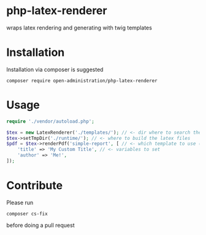 # php-latex-renderer
wraps latex rendering and generating with twig templates 
# Installation
Installation via composer is suggested  
```
composer require open-administration/php-latex-renderer
```
# Usage

```php
require './vendor/autoload.php';

$tex = new LatexRenderer('./templates/'); // <- dir where to search the templates
$tex->setTmpDir('./runtime/'); // <- where to build the latex files
$pdf = $tex->renderPdf('simple-report', [ // <- which template to use (file ending .tex.twig)
    'title' => 'My Custom Title', // <- variables to set 
    'author' => 'Me!',
]); 
```

# Contribute 
Please run 
```
composer cs-fix 
```
before doing a pull request